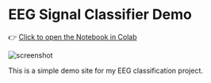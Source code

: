 # EEG Signal Classifier Demo

👉 [Click to open the Notebook in Colab](./demo.ipynb)

![screenshot](https://raw.githubusercontent.com/woongsan/eeg-demo-classifier/main/some_screenshot.png)

This is a simple demo site for my EEG classification project.
